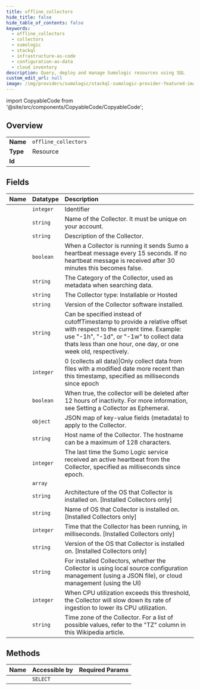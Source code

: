 ```yaml
---
title: offline_collectors
hide_title: false
hide_table_of_contents: false
keywords:
  - offline_collectors
  - collectors
  - sumologic    
  - stackql
  - infrastructure-as-code
  - configuration-as-data
  - cloud inventory
description: Query, deploy and manage Sumologic resources using SQL
custom_edit_url: null
image: /img/providers/sumologic/stackql-sumologic-provider-featured-image.png
---
```


import CopyableCode from '@site/src/components/CopyableCode/CopyableCode';




## Overview
<table><tbody>
<tr><td><b>Name</b></td><td><code>offline_collectors</code></td></tr>
<tr><td><b>Type</b></td><td>Resource</td></tr>
<tr><td><b>Id</b></td><td><CopyableCode code="sumologic.collectors.offline_collectors" /></td></tr>
</tbody></table>

## Fields
| Name | Datatype | Description |
|:-----|:---------|:------------|
| <CopyableCode code="id" /> | `integer` | Identifier |
| <CopyableCode code="name" /> | `string` | Name of the Collector. It must be unique on your account. |
| <CopyableCode code="description" /> | `string` | Description of the Collector. |
| <CopyableCode code="alive" /> | `boolean` | When a Collector is running it sends Sumo a heartbeat message every 15 seconds. If no heartbeat message is received after 30 minutes this becomes false. |
| <CopyableCode code="category" /> | `string` | The Category of the Collector, used as metadata when searching data. |
| <CopyableCode code="collectorType" /> | `string` | The Collector type: Installable or Hosted |
| <CopyableCode code="collectorVersion" /> | `string` | Version of the Collector software installed. |
| <CopyableCode code="cutoffRelativeTime" /> | `string` | Can be specified instead of cutoffTimestamp to provide a relative offset with respect to the current time. Example: use "-1h", "-1d", or "-1w" to collect data thats less than one hour, one day, or one week old, respectively. |
| <CopyableCode code="cutoffTimestamp" /> | `integer` | 0 (collects all data)\|Only collect data from files with a modified date more recent than this timestamp, specified as milliseconds since epoch |
| <CopyableCode code="ephemeral" /> | `boolean` | When true, the collector will be deleted after 12 hours of inactivity. For more information, see Setting a Collector as Ephemeral. |
| <CopyableCode code="fields" /> | `object` | JSON map of key-value fields (metadata) to apply to the Collector. |
| <CopyableCode code="hostName" /> | `string` | Host name of the Collector. The hostname can be a maximum of 128 characters. |
| <CopyableCode code="lastSeenAlive" /> | `integer` | The last time the Sumo Logic service received an active heartbeat from the Collector, specified as milliseconds since epoch. |
| <CopyableCode code="links" /> | `array` |  |
| <CopyableCode code="osArch" /> | `string` | Architecture of the OS that Collector is installed on. [Installed Collectors only] |
| <CopyableCode code="osName" /> | `string` | Name of OS that Collector is installed on. [Installed Collectors only] |
| <CopyableCode code="osTime" /> | `integer` | Time that the Collector has been running, in milliseconds. [Installed Collectors only] |
| <CopyableCode code="osVersion" /> | `string` | Version of the OS that Collector is installed on. [Installed Collectors only] |
| <CopyableCode code="sourceSyncMode" /> | `string` | For installed Collectors, whether the Collector is using local source configuration management (using a JSON file), or cloud management (using the UI) |
| <CopyableCode code="targetCpu" /> | `integer` | When CPU utilization exceeds this threshold, the Collector will slow down its rate of ingestion to lower its CPU utilization. |
| <CopyableCode code="timeZone" /> | `string` | Time zone of the Collector. For a list of possible values, refer to the "TZ" column in this Wikipedia article. |
## Methods
| Name | Accessible by | Required Params |
|:-----|:--------------|:----------------|
| <CopyableCode code="list_offline_collectors" /> | `SELECT` | <CopyableCode code="region" /> |

